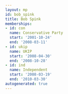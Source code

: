 ```yaml
---
layout: mp
id: bob_spink
title: Bob Spink
memberships:
- id: con
  name: Conservative Party
  start: '2001-10-24'
  end: '2008-03-11'
- id: ukip
  name: UKIP
  start: '2008-04-30'
  end: '2008-10-28'
- id: ind
  name: Independent
  start: '2008-03-19'
  end: '2010-03-30'
autogenerated: true
---
```

